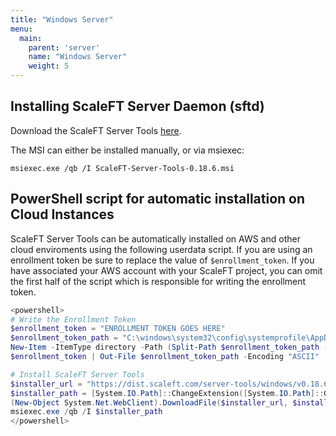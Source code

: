 ```yaml
---
title: "Windows Server"
menu:
  main:
    parent: 'server'
    name: "Windows Server"
    weight: 5
---
```


## Installing ScaleFT Server Daemon (sftd)

Download the ScaleFT Server Tools [here](https://dist.scaleft.com/server-tools/windows/v0.18.6/ScaleFT-Server-Tools-0.18.6.msi).

The MSI can either be installed manually, or via msiexec:

```
msiexec.exe /qb /I ScaleFT-Server-Tools-0.18.6.msi
```

## PowerShell script for automatic installation on Cloud Instances

ScaleFT Server Tools can be automatically installed on AWS and other cloud enviroments using the following userdata script. 
If you are using an enrollment token be sure to replace the value of `$enrollment_token`. If you have associated your 
AWS account with your ScaleFT project, you can omit the first half of the script which is responsible for 
writing the enrollment token.

```ps1
<powershell>
# Write the Enrollment Token
$enrollment_token = "ENROLLMENT TOKEN GOES HERE"
$enrollment_token_path = "C:\windows\system32\config\systemprofile\AppData\Local\ScaleFT\enrollment.token"
New-Item -ItemType directory -Path (Split-Path $enrollment_token_path -Parent)
$enrollment_token | Out-File $enrollment_token_path -Encoding "ASCII"

# Install ScaleFT Server Tools
$installer_url = "https://dist.scaleft.com/server-tools/windows/v0.18.6/ScaleFT-Server-Tools-0.18.6.msi"
$installer_path = [System.IO.Path]::ChangeExtension([System.IO.Path]::GetTempFileName(), ".msi")
(New-Object System.Net.WebClient).DownloadFile($installer_url, $installer_path)
msiexec.exe /qb /I $installer_path
</powershell>
```

